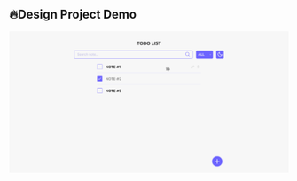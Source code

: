## 🔥Design Project Demo

![SCREENSHOT](../DESIGN/assets/light%20theme/MAIN%20(Light%20scheme).png)


